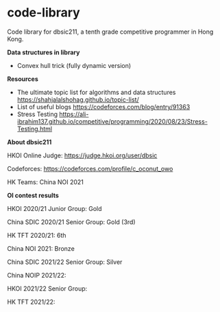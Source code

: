 # code-library
Code library for dbsic211, a tenth grade competitive programmer in Hong Kong.

**Data structures in library**

- Convex hull trick (fully dynamic version)

**Resources**

- The ultimate topic list for algorithms and data structures https://shahjalalshohag.github.io/topic-list/
- List of useful blogs
https://codeforces.com/blog/entry/91363
- Stress Testing
https://ali-ibrahim137.github.io/competitive/programming/2020/08/23/Stress-Testing.html


**About dbsic211**

HKOI Online Judge: 
https://judge.hkoi.org/user/dbsic

Codeforces: 
https://codeforces.com/profile/c_oconut_owo

HK Teams: China NOI 2021

**OI contest results**

HKOI 2020/21 Junior Group: Gold

China SDIC 2020/21 Senior Group: Gold (3rd)

HK TFT 2020/21: 6th

China NOI 2021: Bronze

China SDIC 2021/22 Senior Group: Silver

China NOIP 2021/22: 

HKOI 2021/22 Senior Group:

HK TFT 2021/22:
